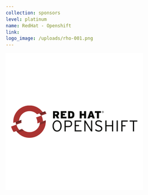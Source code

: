 ```yaml
---
collection: sponsors
level: platinum
name: RedHat - Openshift
link:
logo_image: /uploads/rho-001.png
---
```



![](/uploads/versions/rho-001---x----360-360x---.png)